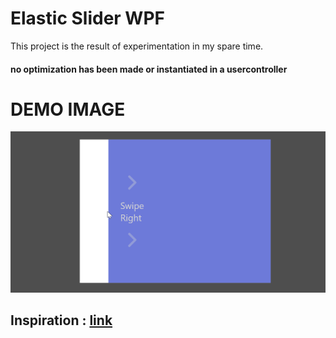 # Elastic Slider  WPF
 This project is the result of experimentation in my spare time.

#### no optimization has been made or instantiated in a usercontroller

# DEMO IMAGE

![Elastic-Slider-WPF](./resource/demo.gif "DEMO Elastic Slider WPF")


## Inspiration : [link](https://codepen.io/suez/pen/emjwvP)